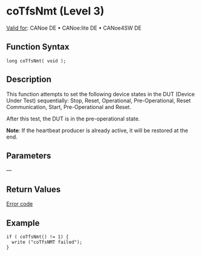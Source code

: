# coTfsNmt (Level 3)

[Valid for](../../../../Shared/FeatureAvailability.md): CANoe DE • CANoe:lite DE • CANoe4SW DE

## Function Syntax

```plaintext
long coTfsNmt( void );
```

## Description

This function attempts to set the following device states in the DUT (Device Under Test) sequentially: Stop, Reset, Operational, Pre-Operational, Reset Communication, Start, Pre-Operational and Reset.

After this test, the DUT is in the pre-operational state.

**Note**: If the heartbeat producer is already active, it will be restored at the end.

## Parameters

—

## Return Values

[Error code](../CAPLfunctionsCANopenNLTFSErrorCodes.md)

## Example

```plaintext
if ( coTfsNmt() != 1) { 
  write ("coTfsNMT failed");
}
```
